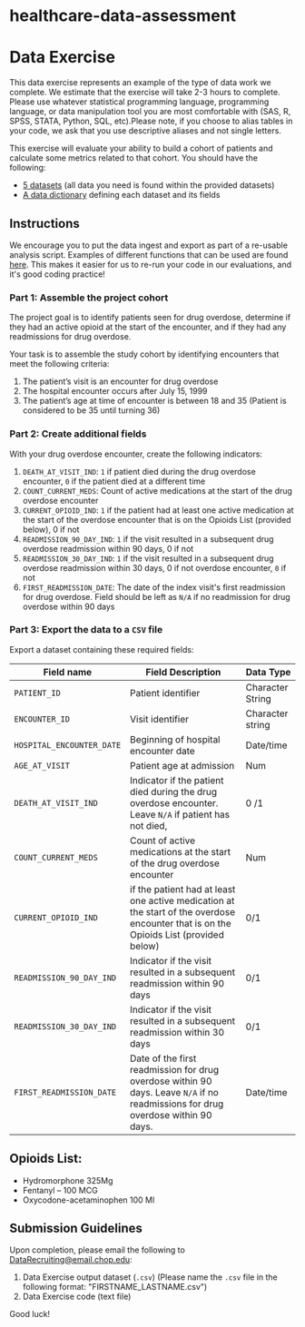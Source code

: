 # healthcare-data-assessment
# Data Exercise

This data exercise represents an example of the type of data work we complete. We estimate that the exercise will take 2-3 hours to complete. Please use whatever statistical programming language, programming language, or data manipulation tool you are most comfortable with (SAS, R, SPSS, STATA, Python, SQL, etc).Please note, if you choose to alias tables in your code, we ask that you use descriptive aliases and not single letters.

This exercise will evaluate your ability to build a cohort of patients and calculate some metrics related to that cohort. You should have the following:

- [5 datasets](datasets) (all data you need is found within the provided datasets)
- [A data dictionary](data-dictionary.xlsx) defining each dataset and its fields

## Instructions

We encourage you to put the data ingest and export as part of a re-usable analysis script. Examples of different functions that can be used are found [here](data-import-setup). This makes it easier for us to re-run your code in our evaluations, and it's good coding practice!

### Part 1: Assemble the project cohort

The project goal is to identify patients seen for drug overdose, determine if they had an active opioid at the start of the encounter, and if they had any readmissions for drug overdose.

Your task is to assemble the study cohort by identifying encounters that meet the following criteria:

1. The patient’s visit is an encounter for drug overdose
2. The hospital encounter occurs after July 15, 1999
3. The patient’s age at time of encounter is between 18 and 35 (Patient is considered to be 35 until turning 36)

### Part 2: Create additional fields

With your drug overdose encounter, create the following indicators:

1. `DEATH_AT_VISIT_IND`: `1` if patient died during the drug overdose encounter, `0` if the patient died at a different time
2. `COUNT_CURRENT_MEDS`: Count of active medications at the start of the drug overdose encounter
3. `CURRENT_OPIOID_IND`: `1` if the patient had at least one active medication at the start of the overdose encounter that is on the Opioids List (provided below), 0 if not 
4. `READMISSION_90_DAY_IND`: `1` if the visit resulted in a subsequent drug overdose readmission within 90 days, 0 if not 
5. `READMISSION_30_DAY_IND`: `1` if the visit resulted in a subsequent drug overdose readmission within 30 days, 0 if not overdose encounter, `0` if not
6. `FIRST_READMISSION_DATE`: The date of the index visit's first readmission for drug overdose. Field should be left as `N/A` if no readmission for drug overdose within 90 days

### Part 3: Export the data to a `CSV` file

Export a dataset containing these required fields:

| Field name                | Field Description                                                                                                                  | Data Type        |
| ------------------------- | ---------------------------------------------------------------------------------------------------------------------------------- | ---------------- |
| `PATIENT_ID`              | Patient identifier                                                                                                                 | Character String |
| `ENCOUNTER_ID`            | Visit identifier                                                                                                                   | Character string |
| `HOSPITAL_ENCOUNTER_DATE` | Beginning of hospital encounter date                                                                                               | Date/time        |
| `AGE_AT_VISIT`            | Patient age at admission                                                                                                           | Num              |
| `DEATH_AT_VISIT_IND`      | Indicator if the patient died during the drug overdose encounter. Leave `N/A` if patient has not died,                             | 0 /1             |
| `COUNT_CURRENT_MEDS`      | Count of active medications at the start of the drug overdose encounter                          | Num              |
| `CURRENT_OPIOID_IND`      | if the patient had at least one active medication at the start of the overdose encounter that is on the Opioids List (provided below)     | 0/1              |
| `READMISSION_90_DAY_IND`  | Indicator if the visit resulted in a subsequent readmission within 90 days     | 0/1              |
| `READMISSION_30_DAY_IND`  | Indicator if the visit resulted in a subsequent readmission within 30 days     | 0/1              |
| `FIRST_READMISSION_DATE`  | Date of the first readmission for drug overdose within 90 days. Leave `N/A` if no readmissions for drug overdose within 90 days. | Date/time        |

## Opioids List:

- Hydromorphone 325Mg
- Fentanyl – 100 MCG
- Oxycodone-acetaminophen 100 Ml

## Submission Guidelines

Upon completion, please email the following to [DataRecruiting@email.chop.edu](mailto:DataRecruiting@email.chop.edu):

1. Data Exercise output dataset (`.csv`) (Please name the `.csv` file in the following format: "FIRSTNAME_LASTNAME.csv")
2. Data Exercise code (text file)

Good luck!
